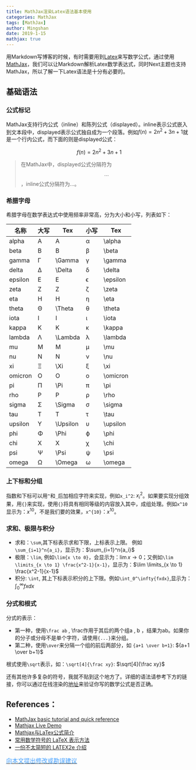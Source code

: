 ```yaml
---
title: MathJax渲染Latex语法基本使用
categories: MathJax
tags: [MathJax]
author: Mingshan
date: 2019-1-15
mathjax: true
---
```


用Markdown写博客的时候，有时需要用到[Latex](https://www.latex-project.org/)来写数学公式，通过使用[MathJax](https://www.mathjax.org)，我们可以让Markdown解析Latex数学表达式，同时Next主题也支持MathJax，所以了解一下Latex语法是十分有必要的。

<!-- more -->

## 基础语法

### 公式标记

MathJax支持行内公式（inline）和陈列公式（displayed）。inline表示公式嵌入到文本段中，displayed表示公式独自成为一个段落。例如$f(n)=2n^2+3n+1$就是一个行内公式，而下面的则是displayed公式：

$$f(n)=2n^2+3n+1$$

> 在MathJax中，displayed公式分隔符为 $$...$$ ，inline公式分隔符为$...$。

### 希腊字母

希腊字母在数学表达式中使用频率非常高，分为大小和小写，列表如下：

名称 |   大写  | Tex |  小写 | Tex
---|---|---|---|---
alpha    |    A   |     A     |     α    |   \alpha
beta     |    B   |     B     |     β    |   \beta
gamma    |    Γ   |   \Gamma  |     γ    |   \gamma
delta    |    Δ   |   \Delta  |     δ    |   \delta
epsilon  |    E   |     E     |     ϵ    |   \epsilon
zeta     |    Z   |     Z     |     ζ    |   \zeta
eta      |    H   |     H     |     η    |   \eta
theta    |    Θ   |   \Theta  |     θ    |   \theta
iota     |    I   |     I     |     ι    |   \iota
kappa    |    K   |     K     |     κ    |   \kappa
lambda   |    Λ   |  \Lambda  |     λ    |   \lambda
mu       |    M   |     M     |     μ    |   \mu
nu       |    N   |     N     |     ν    |   \nu
xi       |    Ξ   |    \Xi    |     ξ    |   \xi
omicron  |    O   |     O     |     ο    |   \omicron
pi       |    Π   |    \Pi    |     π    |   \pi
rho      |    P   |     P     |     ρ    |   \rho
sigma    |    Σ   |   \Sigma  |     σ    |   \sigma
tau      |    T   |     T     |     τ    |   \tau
upsilon  |    Υ   |  \Upsilon |     υ    |   \upsilon
phi      |    Φ   |    \Phi   |     ϕ    |   \phi
chi      |    X   |     X     |     χ    |   \chi
psi      |    Ψ   |    \Psi   |     ψ    |   \psi
omega    |    Ω   |   \Omega  |     ω    | \omega 


### 上下标和分组
指数和下标可以用`^`和`_`后加相应字符来实现，例如`x_i^2`: $x_i^2$。如果要实现分组效果，用`{}`来实现，使用`{}`将具有相同等级的内容放入其中，成组处理。例如`x^10`显示为：$x^10$，不是我们要的效果，`x^{10}`：$x^{10}$。

### 求和、极限与积分

- 求和：`\sum`,其下标表示求和下限，上标表示上限。 例如`\sum_{i=1}^n{a_i}`，显示为：$\sum_{i=1}^n{a_i}$
- 极限：`\lim`, 例如`\lim{x \to 0}`，会显示为：$\lim{x \to 0}$；又例如`\lim \limits_{x \to 1} \frac{x^2-1}{x-1}`，显示为：$\lim \limits_{x \to 1} \frac{x^2-1}{x-1}$
- 积分:  `\int`, 其上下标表示积分的上下限。例如`\int_0^\infty{fxdx}`,显示为：$\int_0^\infty{fxdx}$

### 分式和根式

分式的表示：

- 第一种，使用`\frac ab` , \frac作用于其后的两个组a , b ，结果为ab。如果你的分子或分母不是单个字符，请使用`{...}`来分组。
- 第二种，使用`\over`来分隔一个组的前后两部分，如 `{a+1 \over b+1}`: ${a+1 \over b+1}$

根式使用`\sqrt`表示，如：`\sqrt[4]{\frac xy}`: $\sqrt[4]{\frac xy}$


还有其他许多复杂的符号，我就不贴到这个地方了。详细的语法请参考下方的链接，你可以通过在线渲染的[地址](https://www.mathjax.org/#demo)来验证你写的数学公式是否正确。

## References：

- [MathJax basic tutorial and quick reference](https://math.meta.stackexchange.com/questions/5020/mathjax-basic-tutorial-and-quick-reference)
- [Mathjax Live Demo](https://www.mathjax.org/#demo)
- [Mathjax与LaTex公式简介](https://www.cnblogs.com/linxd/p/4955530.html)
- [常用数学符号的 LaTeX 表示方法](http://www.mohu.org/info/symbols/symbols.htm)
- [一份不太简短的 LATEX2e 介绍](http://www.mohu.org/info/lshort-cn.pdf)


[<font size=3 color="#409EFF">向本文提出修改或勘误建议</font>](https://github.com/mstao/mstao.github.io/blob/hexo/source/_posts/MathJax.md)
